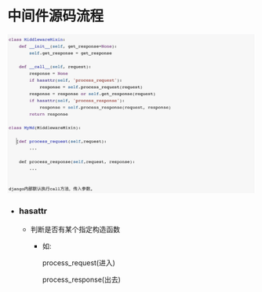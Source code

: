 # 中间件源码流程

![image-20230531191602507](./assets/image-20230531191602507.png)

- ### hasattr

  - 判断是否有某个指定构造函数

    - 如:

      process_request(进入)

      process_response(出去)